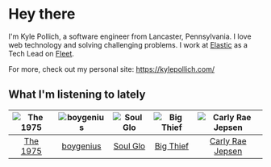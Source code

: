 # Hey there


I'm Kyle Pollich, a software engineer from Lancaster, Pennsylvania. I love web technology and solving challenging problems.
I work at [Elastic](https://www.elastic.co/) as a Tech Lead on [Fleet](https://www.elastic.co/guide/en/fleet/current/fleet-overview.html).

For more, check out my personal site: https://kylepollich.com/

## What I'm listening to lately

<!-- begin artists -->
  |![The 1975](https://i.scdn.co/image/ab6761610000f17889348336354096fd4e36ca73)|![boygenius](https://i.scdn.co/image/ab6761610000f1781a6373c01e8b86e289859f57)|![Soul Glo](https://i.scdn.co/image/ab6761610000f1789a277645bcc34a7b96d00add)|![Big Thief](https://i.scdn.co/image/ab6761610000f1781ecc55cb453871a124d224ef)|![Carly Rae Jepsen](https://i.scdn.co/image/ab6761610000f178358577f183465ae7698a53a7)|
  |:---:|:---:|:---:|:---:|:---:|
  |[The 1975](https://open.spotify.com/artist/3mIj9lX2MWuHmhNCA7LSCW)|[boygenius](https://open.spotify.com/artist/1hLiboQ98IQWhpKeP9vRFw)|[Soul Glo](https://open.spotify.com/artist/0mWrp0C4ShdOjs7P29Gzan)|[Big Thief](https://open.spotify.com/artist/5QdyldG4Fl4TPiOIeMNpBZ)|[Carly Rae Jepsen](https://open.spotify.com/artist/6sFIWsNpZYqfjUpaCgueju)|
<!-- end artists -->
